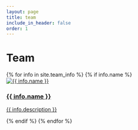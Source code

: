 ```yaml
---
layout: page
title: team
include_in_header: false
order: 1
---
```


<h1>Team</h1>

<div class="teams">
  {% for info in site.team_info %} {% if info.name %}
  <div class="team">
      <a href="{{ info.github_url | relative_url }}">
        <div>
          <img src="{{ info.image | relative_url }}"  alt="{{ info.name }}">
        </div>
        <div>
          <h3>{{ info.name }}</h3>
          <p>{{ info.description }}</p>
        </div>
      </a>
    </div>
  {% endif %} {% endfor %}
</div>